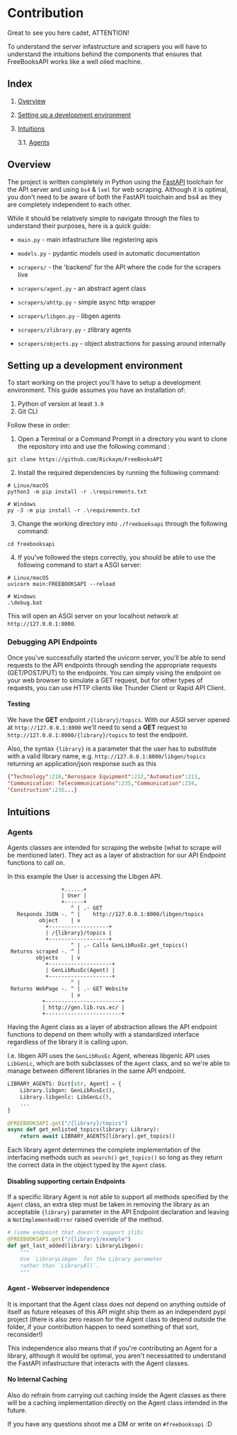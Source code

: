 # Contribution

Great to see you here cadet, ATTENTION!

To understand the server infastructure and scrapers you will have to understand the intuitions behind the components that ensures that FreeBooksAPI works like a well oiled machine.

## Index

1. [Overview](#overview)
2. [Setting up a development environment](#setting-up-a-development-environment)
3. [Intuitions](#intuitions)

   3.1. [Agents](#agents)

## Overview

The project is written completely in Python using the [FastAPI](https://fastapi.tiangolo.com/) toolchain for the API server and using `bs4` & `lxml` for web scraping.
Although it is optimal, you don't need to be aware of both the FastAPI toolchain and bs4 as they are completely independent to each other.

While it should be relatively simple to navigate through the files to understand their purposes, here is a quick guide:

- `main.py` - main infastructure like registering apis

- `models.py` - pydantic models used in automatic documentation
- `scrapers/` - the 'backend' for the API where the code for the scrapers live
- `scrapers/agent.py` - an abstract agent class
- `scrapers/ahttp.py` - simple async http wrapper
- `scrapers/libgen.py` - libgen agents
- `scrapers/zlibrary.py` - zlibrary agents
- `scrapers/objects.py` - object abstractions for passing around internally

## Setting up a development environment

To start working on the project you'll have to setup a development environment.
This guide assumes you have an installation of:

1. Python of version at least `3.9`
2. Git CLI

Follow these in order:

1. Open a Terminal or a Command Prompt in a directory you want to clone the repository into and use the following command :

```
git clone https://github.com/Rickaym/FreeBooksAPI
```

2. Install the required dependencies by running the following command:

```
# Linux/macOS
python3 -m pip install -r .\requirements.txt

# Windows
py -3 -m pip install -r .\requirements.txt
```

3. Change the working directory into `./freebooksapi` through the following command:

```
cd freebooksapi
```

4. If you've followed the steps correctly, you should be able to use the following command to start a ASGI server:

```
# Linux/macOS
uvicorn main:FREEBOOKSAPI --reload

# Windows
.\debug.bat
```

This will open an ASGI server on your localhost network at `http://127.0.0.1:8000`.

### Debugging API Endpoints

Once you've successfully started the uvicorn server, you'll be able to send requests to the API endpoints through sending the appropriate requests (GET/POST/PUT) to the endpoints. You can simply vising the endpoint on your web browser to simulate a GET request, but for other types of requests, you can use HTTP clients like Thunder Client or Rapid API Client.

#### Testing

We have the **GET** endpoint `/{library}/topics`. With our ASGI server opened at `http://127.0.0.1:8000` we'll need to send a **GET** request to `http://127.0.0.1:8000/{library}/topics` to test the endpoint.

Also, the syntax `{library}` is a parameter that the user has to substitute with a valid library name, e.g. `http://127.0.0.1:8000/libgen/topics`
returning an application/json response such as this

```json
{"Technology":210,"Aerospace Equipment":212,"Automation":211,
"Communication: Telecommunications":235,"Communication":234,
"Construction":236...}
```

## Intuitions

### Agents

Agents classes are intended for scraping the website (what to scrape will be mentioned later). They act as a layer of abstraction for our API Endpoint functions to call on.

In this example the User is accessing the Libgen API.

```
                 +......+
                 | User |
                 +------+
                    ^ | .- GET
   Responds JSON -. ^ |    http://127.0.0.1:8000/libgen/topics
          object    | v
            +-------------------+
            | /{library}/topics |
            +-------------------+
                    ^ | .- Calls GenLibRusEc.get_topics()
 Returns scraped -. ^ |
         objects    | v
            +--------------------+
            | GenLibRusEc(Agent) |
            +--------------------+
                    ^ |
 Returns WebPage -. ^ | .- GET Website
                    | v
           +------------------------+
           | http://gen.lib.rus.ec/ |
           +------------------------+
```

Having the Agent class as a layer of abstraction allows the API endpoint functions to depend on them wholly with a standardized interface regardless of the library it is calling upon.

I.e. libgen API uses the `GenLibRusEc` Agent, whereas libgenlc API uses `LibGenLc`, which are both subclasses of the `Agent` class, and so we're able to manage between different libraries in the same API endpoint.

```py
LIBRARY_AGENTS: Dict[str, Agent] = {
    Library.libgen: GenLibRusEc(),
    Library.libgenlc: LibGenLc(),
    ...
}

@FREEBOOKSAPI.get("/{library}/topics")
async def get_enlisted_topics(library: Library):
    return await LIBRARY_AGENTS[library].get_topics()
```

Each library agent determines the complete implementation of the interfacing methods such as `search()` `get_topics()` so long as they return the correct data in the object typed by the `Agent` class.

#### Disabling supporting certain Endpoints

If a specific library Agent is not able to support all methods specified by the `Agent` class, an extra step must be taken in removing the library as an acceptable `{library}` parameter in the API Endpoint declaration and leaving a `NotImplementedError` raised override of the method.

```py
# (some endpoint that doesn't support zlib)
@FREEBOOKSAPI.get("/{library}/example")
def get_last_added(library: LibraryLibgen):
    """
    Use `LibraryLibgen` for the Library parameter
    rather than `LibraryAll`.
    """
```

#### Agent - Webserver independence

It is important that the Agent class does not depend on anything outside of itself as future releases of this API might ship them as an independent pypi project (there is also zero reason for the Agent class to depend outside the folder, if your contribution happen to need something of that sort, reconsider!)

This independence also means that if you're contributing an Agent for a library, although it would be optimal, you aren't necessatited to understand the FastAPI infastructure that interacts with the Agent classes.

#### No Internal Caching

Also do refrain from carrying out caching inside the Agent classes as there will be a caching implementation directly on the Agent class intended in the future.

If you have any questions shoot me a DM or write on `#freebooksapi` :D
